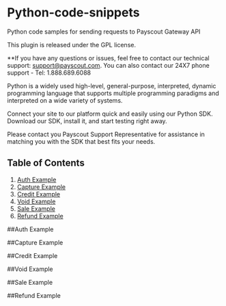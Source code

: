 # Python-code-snippets
Python code samples for sending requests to Payscout Gateway API 


This plugin is released under the GPL license.

**If you have any questions or issues, feel free to contact our technical support: support@payscout.com. You can also contact our 24X7 phone support - Tel: 1.888.689.6088

Python is a widely used high-level, general-purpose, interpreted, dynamic programming language that supports multiple programming paradigms and interpreted on a wide variety of systems.

Connect your site to our platform quick and easily using our Python SDK. Download our SDK, install it, and start testing right away.

Please contact you Payscout Support Representative for assistance in matching you with the SDK that best fits your needs.

## Table of Contents

1. [Auth Example](#auth)
1. [Capture Example](#capture)
1. [Credit Example](#credit)
1. [Void Example](#void)
1. [Sale Example](#sale)
1. [Refund Example](#refund)


##Auth Example

##Capture Example

##Credit Example

##Void Example

##Sale Example

##Refund Example
